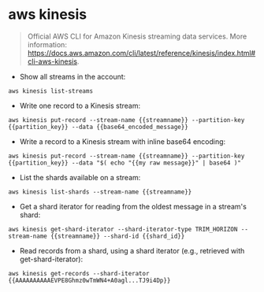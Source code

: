 # aws kinesis

> Official AWS CLI for Amazon Kinesis streaming data services.
> More information: <https://docs.aws.amazon.com/cli/latest/reference/kinesis/index.html#cli-aws-kinesis>.

- Show all streams in the account:

`aws kinesis list-streams`

- Write one record to a Kinesis stream:

`aws kinesis put-record --stream-name {{streamname}} --partition-key {{partition_key}} --data {{base64_encoded_message}}`

- Write a record to a Kinesis stream with inline base64 encoding:

`aws kinesis put-record --stream-name {{streamname}} --partition-key {{partition_key}} --data "$( echo "{{my raw message}}" | base64 )"`

- List the shards available on a stream:

`aws kinesis list-shards --stream-name {{streamname}}`

- Get a shard iterator for reading from the oldest message in a stream's shard:

`aws kinesis get-shard-iterator --shard-iterator-type TRIM_HORIZON --stream-name {{streamname}} --shard-id {{shard_id}}`

- Read records from a shard, using a shard iterator (e.g., retrieved with get-shard-iterator):

`aws kinesis get-records --shard-iterator {{AAAAAAAAAAEVPE8Ghmz0wTmWN4+A0agl...TJ9i4Dp}}`
